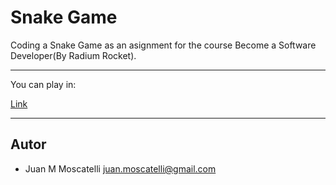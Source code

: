 # Snake Game

Coding a Snake Game as an asignment for the course Become a Software Developer(By Radium Rocket).

---

You can play in:

[Link](https://juanmoscatelli.github.io/game/)

---


## Autor
- Juan M Moscatelli <juan.moscatelli@gmail.com>

